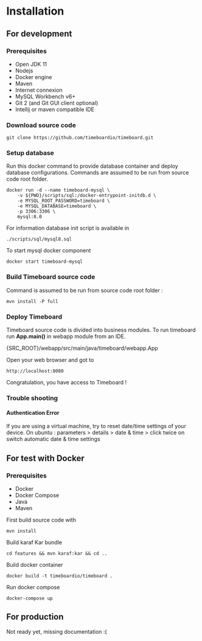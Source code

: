 # Installation

## For development

### Prerequisites

- Open JDK 11
- Nodejs
- Docker engine
- Maven
- Internet connexion
- MySQL Workbench v6+
- Git 2 (and Git GUI client optional) 
- Intellij or maven compatible IDE

### Download source code

    git clone https://github.com/timeboardio/timeboard.git


### Setup database

Run this docker command to provide database container and deploy database configurations. 
Commands are assumed to be run from source code root folder. 

    docker run -d --name timeboard-mysql \
        -v ${PWD}/scripts/sql:/docker-entrypoint-initdb.d \
        -e MYSQL_ROOT_PASSWORD=timeboard \
        -e MYSQL_DATABASE=timeboard \
        -p 3306:3306 \
        mysql:8.0
        
For information database init script is available in  

    ./scripts/sql/mysql8.sql
    
To start mysql docker component 

    docker start timeboard-mysql

### Build Timeboard source code

Command is assumed to be run from source code root folder :

    mvn install -P full   
    
### Deploy Timeboard


Timeboard source code is divided into business modules. To run timeboard run **App.main()** in webapp module from an IDE.

   {SRC_ROOT}/webapp/src/main/java/timeboard/webapp.App

Open your web browser and got to 

    http://localhost:8080
    
Congratulation, you have access to Timeboard !


### Trouble shooting
#### Authentication Error

If you are using a virtual machine, try to reset date/time settings of your device.
On ubuntu : parameters > details > date & time > click twice on switch automatic date & time settings 
        

## For test with Docker

### Prerequisites

- Docker
- Docker Compose
- Java
- Maven

First build source code with 

    mvn install
    
Build karaf Kar bundle

    cd features && mvn karaf:kar && cd ..
    
Build docker container

    docker build -t timeboardio/timeboard .
        
Run docker compose

    docker-compose up

## For production

Not ready yet, missing documentation :(


